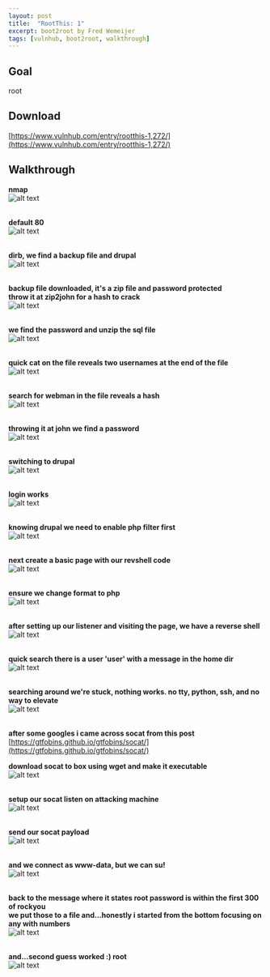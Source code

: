 ```yaml
---
layout: post
title:  "RootThis: 1"
excerpt: boot2root by Fred Wemeijer
tags: [vulnhub, boot2root, walkthrough]
---
```


## Goal #
root

## Download #
[https://www.vulnhub.com/entry/rootthis-1,272/](https://www.vulnhub.com/entry/rootthis-1,272/)

## Walkthrough #

**nmap**
<br>![alt text](../vulnhub/RootThis_1/nmap.png)
<br><br>

**default 80**
<br>![alt text](../vulnhub/RootThis_1/default80.png)
<br><br>

**dirb, we find a backup file and drupal**
<br>![alt text](../vulnhub/RootThis_1/dirb.png)
<br><br>

**backup file downloaded, it's a zip file and password protected**<br>
**throw it at zip2john for a hash to crack**
<br>![alt text](../vulnhub/RootThis_1/backup.png)
<br><br>

**we find the password and unzip the sql file**
<br>![alt text](../vulnhub/RootThis_1/johnunzip.png)
<br><br>

**quick cat on the file reveals two usernames at the end of the file**
<br>![alt text](../vulnhub/RootThis_1/quickcat.png)
<br><br>

**search for webman in the file reveals a hash**
<br>![alt text](../vulnhub/RootThis_1/webman.png)
<br><br>

**throwing it at john we find a password**
<br>![alt text](../vulnhub/RootThis_1/johnwebman.png)
<br><br>

**switching to drupal**
<br>![alt text](../vulnhub/RootThis_1/drupaldefault.png)
<br><br>

**login works**
<br>![alt text](../vulnhub/RootThis_1/drupaladmin.png)
<br><br>

**knowing drupal we need to enable php filter first**
<br>![alt text](../vulnhub/RootThis_1/phpfilter.png)
<br><br>

**next create a basic page with our revshell code**
<br>![alt text](../vulnhub/RootThis_1/createbasic.png)
<br><br>

**ensure we change format to php**
<br>![alt text](../vulnhub/RootThis_1/phpformat.png)
<br><br>

**after setting up our listener and visiting the page, we have a reverse shell**
<br>![alt text](../vulnhub/RootThis_1/revshell.png)
<br><br>

**quick search there is a user 'user' with a message in the home dir**
<br>![alt text](../vulnhub/RootThis_1/message.png)
<br><br>

**searching around we're stuck, nothing works. no tty, python, ssh, and no way to elevate**
<br>![alt text](../vulnhub/RootThis_1/broken.png)
<br><br> 

**after some googles i came across socat from this post**
[https://gtfobins.github.io/gtfobins/socat/](https://gtfobins.github.io/gtfobins/socat/)

**download socat to box using wget and make it executable**
<br>![alt text](../vulnhub/RootThis_1/socatdl.png)
<br><br>

**setup our socat listen on attacking machine**
<br>![alt text](../vulnhub/RootThis_1/socatlisten.png)
<br><br>

**send our socat payload**
<br>![alt text](../vulnhub/RootThis_1/socatsend.png)
<br><br>

**and we connect as www-data, but we can su!**
<br>![alt text](../vulnhub/RootThis_1/socatconnect.png)
<br><br>

**back to the message where it states root password is within the first 300 of rockyou**<br>
**we put those to a file and...honestly i started from the bottom focusing on any with numbers**
<br>![alt text](../vulnhub/RootThis_1/passrock.png)
<br><br>

**and...second guess worked :) root**
<br>![alt text](../vulnhub/RootThis_1/root.png)
<br><br>
